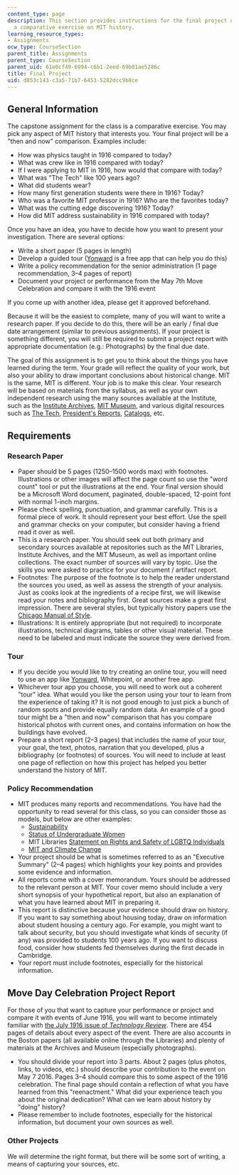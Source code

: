 ```yaml
---
content_type: page
description: This section provides instructions for the final project of the course,
  a comparative exercise on MIT history.
learning_resource_types:
- Assignments
ocw_type: CourseSection
parent_title: Assignments
parent_type: CourseSection
parent_uid: 61e0cf49-6994-c6b1-2eed-69b01ae5286c
title: Final Project
uid: d853c143-c3a5-71b7-6453-5282dcc9b8ce
---
```


General Information
-------------------

The capstone assignment for the class is a comparative exercise. You may pick any aspect of MIT history that interests you. Your final project will be a "then and now" comparison. Examples include:

*   How was physics taught in 1916 compared to today?
*   What was crew like in 1916 compared with today?
*   If I were applying to MIT in 1916, how would that compare with today?
*   What was "The Tech" like 100 years ago?
*   What did students wear?
*   How many first generation students were there in 1916? Today?
*   Who was a favorite MIT professor in 1916? Who are the favorites today?
*   What was the cutting edge discovering 1916? Today?
*   How did MIT address sustainability in 1916 compared with today?

Once you have an idea, you have to decide how you want to present your investigation. There are several options:

*   Write a short paper (5 pages in length)
*   Develop a guided tour ([Yonward](http://www.yonward.com/) is a free app that can help you do this)
*   Write a policy recommendation for the senior administration (1 page recommendation, 3–4 pages of report)
*   Document your project or performance from the May 7th Move Celebration and compare it with the 1916 event

If you come up with another idea, please get it approved beforehand.

Because it will be the easiest to complete, many of you will want to write a research paper. If you decide to do this, there will be an early / final due date arrangement (similar to previous assignments). If your project is something different, you will still be required to submit a project report with appropriate documentation (e.g.: Photographs) by the final due date.

The goal of this assignment is to get you to think about the things you have learned during the term. Your grade will reflect the quality of your work, but also your ability to draw important conclusions about historical change. MIT is the same, MIT is different. Your job is to make this clear. Your research will be based on materials from the syllabus, as well as your own independent research using the many sources available at the Institute, such as the [Institute Archives](https://libraries.mit.edu/archives/), [MIT Museum](http://mitmuseum.mit.edu/), and various digital resources such as [The Tech](https://thetech.com/), [President's Reports](http://dome.mit.edu/handle/1721.3/58931), [Catalogs](http://dome.mit.edu/handle/1721.3/81660), etc.

Requirements
------------

### Research Paper

*   Paper should be 5 pages (1250–1500 words max) with footnotes. Illustrations or other images will affect the page count so use the "word count" tool or put the illustrations at the end. Your final version should be a Microsoft Word document, paginated, double-spaced, 12-point font with normal 1-inch margins.
*   Please check spelling, punctuation, and grammar carefully. This is a formal piece of work. It should represent your best effort. Use the spell and grammar checks on your computer, but consider having a friend read it over as well.
*   This is a research paper. You should seek out both primary and secondary sources available at repositories such as the MIT Libraries, Institute Archives, and the MIT Museum, as well as important online collections. The exact number of sources will vary by topic. Use the skills you were asked to practice for your document / artifact report.
*   Footnotes: The purpose of the footnote is to help the reader understand the sources you used, as well as assess the strength of your analysis. Just as cooks look at the ingredients of a recipe first, we will likewise read your notes and bibliography first. Great sources make a great first impression. There are several styles, but typically history papers use the [Chicago Manual of Style](http://www.chicagomanualofstyle.org/16/ch14/ch14_toc.html).
*   Illustrations: It is entirely appropriate (but not required) to incorporate illustrations, technical diagrams, tables or other visual material. These need to be labeled and must indicate the source they were derived from.

### Tour

*   If you decide you would like to try creating an online tour, you will need to use an app like [Yonward](http://www.yonward.com/), Whitepoint, or another free app.
*   Whichever tour app you choose, you will need to work out a coherent "tour" idea. What would you like the person using your tour to learn from the experience of taking it? It is not good enough to just pick a bunch of random spots and provide equally random data. An example of a good tour might be a "then and now" comparison that has you compare historical photos with current ones, and contains information on how the buildings have evolved.
*   Prepare a short report (2–3 pages) that includes the name of your tour, your goal, the text, photos, narration that you developed, plus a bibliography (or footnotes) of sources. You will need to include at least one page of reflection on how this project has helped you better understand the history of MIT.

### Policy Recommendation

*   MIT produces many reports and recommendations. You have had the opportunity to read several for this class, so you can consider those as models, but below are other examples:
    *   [Sustainability](https://sustainability.mit.edu/working-groups/recommendations)
    *   [Status of Undergraduate Women](http://diversity.mit.edu/status-undergrad-women/)
    *   MIT Libraries [Statement on Rights and Safety of LGBTQ Individuals](http://libraries.mit.edu/news/libraries-supports-civil/21945/)
    *   [MIT and Climate Change](https://climateaction.mit.edu/reports)
*   Your project should be what is sometimes referred to as an "Executive Summary" (2–4 pages) which highlights your key points and provides some evidence and information.
*   All reports come with a cover memorandum. Yours should be addressed to the relevant person at MIT. Your cover memo should include a very short synopsis of your hypothetical report, but also an explanation of what you have learned about MIT in preparing it.
*   This report is distinctive because your evidence should draw on history. If you want to say something about housing today, draw on information about student housing a century ago. For example, you might want to talk about security, but you should investigate what kinds of security (if any) was provided to students 100 years ago. If you want to discuss food, consider how students fed themselves during the first decade in Cambridge.
*   Your report must include footnotes, especially for the historical information.

Move Day Celebration Project Report
-----------------------------------

For those of you that want to capture your performance or project and compare it with events of June 1916, you will want to become intimately familiar with [the July 1916 issue of _Technology Review_](https://www.technologyreview.com/magazine/1916/07/). There are 454 pages of details about every aspect of the event. There are also accounts in the Boston papers (all available online through the Libraries) and plenty of materials at the Archives and Museum (especially photographs).

*   You should divide your report into 3 parts. About 2 pages (plus photos, links, to videos, etc.) should describe your contribution to the event on May 7 2016. Pages 3–4 should compare this to some aspect of the 1916 celebration. The final page should contain a reflection of what you have learned from this "reenactment." What did your experience teach you about the original dedication? What can we learn about history by "doing" history?
*   Please remember to include footnotes, especially for the historical information, but document your own sources as well.

### Other Projects

We will determine the right format, but there will be some sort of writing, a means of capturing your sources, etc.